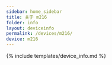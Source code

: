 ```yaml
---
sidebar: home_sidebar
title: 关于 m216
folder: info
layout: deviceinfo
permalink: /devices/m216/
device: m216
---
```

{% include templates/device_info.md %}
